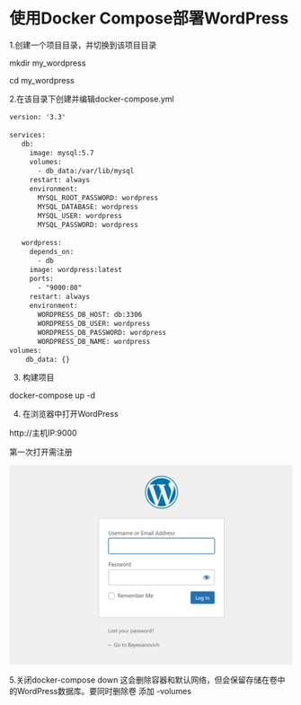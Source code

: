 # 使用Docker Compose部署WordPress

1.创建一个项目目录，并切换到该项目目录

mkdir my_wordpress 

cd my_wordpress

2.在该目录下创建并编辑docker-compose.yml

```
version: '3.3'

services:
   db:
     image: mysql:5.7
     volumes:
       - db_data:/var/lib/mysql
     restart: always
     environment:
       MYSQL_ROOT_PASSWORD: wordpress
       MYSQL_DATABASE: wordpress
       MYSQL_USER: wordpress
       MYSQL_PASSWORD: wordpress

   wordpress:
     depends_on:
       - db
     image: wordpress:latest
     ports:
       - "9000:80"
     restart: always
     environment:
       WORDPRESS_DB_HOST: db:3306
       WORDPRESS_DB_USER: wordpress
       WORDPRESS_DB_PASSWORD: wordpress
       WORDPRESS_DB_NAME: wordpress
volumes:
    db_data: {}

```

3. 构建项目

docker-compose up -d


4. 在浏览器中打开WordPress

http://主机IP:9000

第一次打开需注册

![image-20231019182540612](https://raw.githubusercontent.com/huangshoucheng/picBed/master/iamgeimage-20231019182540612.png)

5.关闭docker-compose down 这会删除容器和默认网络，但会保留存储在卷中的WordPress数据库。要同时删除卷 添加 -volumes
